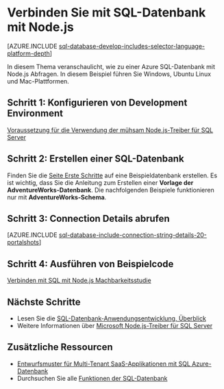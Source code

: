 <properties
    pageTitle="Verbinden mit SQL-Datenbank mit Node.js | Microsoft Azure"
    description="Stellt ein Codebeispiel Node.js, mit Azure SQL-Datenbank herstellen."
    services="sql-database"
    documentationCenter=""
    authors="meet-bhagdev"
    manager="jhubbard"
    editor=""/>

<tags
    ms.service="sql-database"
    ms.workload="drivers"
    ms.tgt_pltfrm="na"
    ms.devlang="nodejs"
    ms.topic="article"
    ms.date="10/03/2016"
    ms.author="meetb"/>

# <a name="connect-to-sql-database-by-using-nodejs"></a>Verbinden Sie mit SQL-Datenbank mit Node.js

[AZURE.INCLUDE [sql-database-develop-includes-selector-language-platform-depth](../../includes/sql-database-develop-includes-selector-language-platform-depth.md)] 

In diesem Thema veranschaulicht, wie zu einer Azure SQL-Datenbank mit Node.js Abfragen. In diesem Beispiel führen Sie Windows, Ubuntu Linux und Mac-Plattformen.

## <a name="step-1-configure-development-environment"></a>Schritt 1: Konfigurieren von Development Environment

[Voraussetzung für die Verwendung der mühsam Node.js-Treiber für SQL Server](https://msdn.microsoft.com/library/mt652094.aspx)

## <a name="step-2-create-a-sql-database"></a>Schritt 2: Erstellen einer SQL-Datenbank

Finden Sie die [Seite Erste Schritte](sql-database-get-started.md) auf eine Beispieldatenbank erstellen.  Es ist wichtig, dass Sie die Anleitung zum Erstellen einer **Vorlage der AdventureWorks-Datenbank**. Die nachfolgenden Beispiele funktionieren nur mit **AdventureWorks-Schema**.

## <a name="step-3-get-connection-details"></a>Schritt 3: Connection Details abrufen

[AZURE.INCLUDE [sql-database-include-connection-string-details-20-portalshots](../../includes/sql-database-include-connection-string-details-20-portalshots.md)]

## <a name="step-4-run-sample-code"></a>Schritt 4: Ausführen von Beispielcode

[Verbinden mit SQL mit Node.js Machbarkeitsstudie](https://msdn.microsoft.com/library/mt715784.aspx)

## <a name="next-steps"></a>Nächste Schritte

* Lesen Sie die [SQL-Datenbank-Anwendungsentwicklung, Überblick](sql-database-develop-overview.md)
* Weitere Informationen über [Microsoft Node.js-Treiber für SQL Server](https://msdn.microsoft.com/library/mt652093.aspx)

## <a name="additional-resources"></a>Zusätzliche Ressourcen 

* [Entwurfsmuster für Multi-Tenant SaaS-Applikationen mit SQL Azure-Datenbank](sql-database-design-patterns-multi-tenancy-saas-applications.md)
* Durchsuchen Sie alle [Funktionen der SQL-Datenbank](https://azure.microsoft.com/services/sql-database/)
